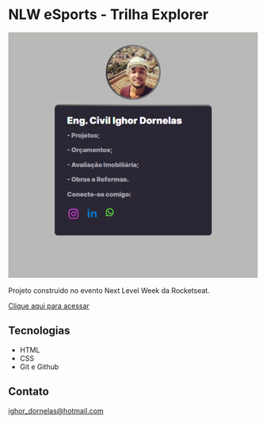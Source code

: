 # NLW eSports - Trilha Explorer

![previwe](./.github/preview.png)

Projeto construido no evento Next Level Week da Rocketseat.

[Clique aqui para acessar](https://ighordornelas.github.io/engcivil/)

## Tecnologias

- HTML
- CSS
- Git e Github

## Contato

ighor_dornelas@hotmail.com
